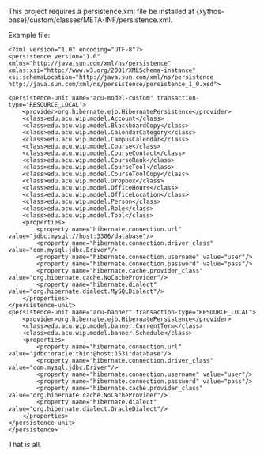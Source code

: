 This project requires a persistence.xml file be installed at {xythos-base}/custom/classes/META-INF/persistence.xml.

Example file:

	<?xml version="1.0" encoding="UTF-8"?>
	<persistence version="1.0" xmlns="http://java.sun.com/xml/ns/persistence"
	xmlns:xsi="http://www.w3.org/2001/XMLSchema-instance"
	xsi:schemaLocation="http://java.sun.com/xml/ns/persistence http://java.sun.com/xml/ns/persistence/persistence_1_0.xsd">

	<persistence-unit name="acu-model-custom" transaction-type="RESOURCE_LOCAL">
		<provider>org.hibernate.ejb.HibernatePersistence</provider>
		<class>edu.acu.wip.model.Account</class>
		<class>edu.acu.wip.model.BlackboardCopy</class>
		<class>edu.acu.wip.model.CalendarCategory</class>
		<class>edu.acu.wip.model.CampusCalendar</class>
		<class>edu.acu.wip.model.Course</class>
		<class>edu.acu.wip.model.CourseContact</class>
		<class>edu.acu.wip.model.CourseRank</class>
		<class>edu.acu.wip.model.CourseTool</class>
		<class>edu.acu.wip.model.CourseToolCopy</class>
		<class>edu.acu.wip.model.Dropbox</class>
		<class>edu.acu.wip.model.OfficeHours</class>
		<class>edu.acu.wip.model.OfficeLocation</class>
		<class>edu.acu.wip.model.Person</class>
		<class>edu.acu.wip.model.Role</class>
		<class>edu.acu.wip.model.Tool</class>
		<properties>
			<property name="hibernate.connection.url" value="jdbc:mysql://host:3306/database"/>
			<property name="hibernate.connection.driver_class" value="com.mysql.jdbc.Driver"/>
			<property name="hibernate.connection.username" value="user"/>
			<property name="hibernate.connection.password" value="pass"/>
			<property name="hibernate.cache.provider_class" value="org.hibernate.cache.NoCacheProvider"/>
			<property name="hibernate.dialect" value="org.hibernate.dialect.MySQLDialect"/>
		</properties>
	</persistence-unit>
	<persistence-unit name="acu-banner" transaction-type="RESOURCE_LOCAL">
		<provider>org.hibernate.ejb.HibernatePersistence</provider>
		<class>edu.acu.wip.model.banner.CurrentTerm</class>
		<class>edu.acu.wip.model.banner.Schedule</class>
		<properties>
			<property name="hibernate.connection.url" value="jdbc:oracle:thin:@host:1531:database"/>
			<property name="hibernate.connection.driver_class" value="com.mysql.jdbc.Driver"/>
			<property name="hibernate.connection.username" value="user"/>
			<property name="hibernate.connection.password" value="pass"/>
			<property name="hibernate.cache.provider_class" value="org.hibernate.cache.NoCacheProvider"/>
			<property name="hibernate.dialect" value="org.hibernate.dialect.OracleDialect"/>
		</properties>
	</persistence-unit>
	</persistence>

That is all.